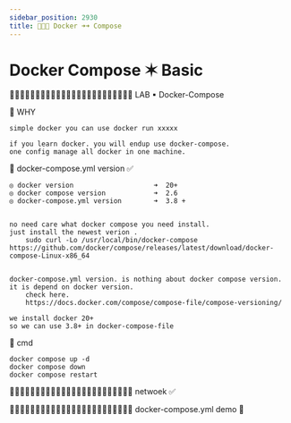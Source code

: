 ```yaml
---
sidebar_position: 2930
title: 🎪🎪🐬 Docker ➜➜ Compose
---
```



# Docker Compose ✶ Basic 


🔵🔵🔵🔵🔵🔵🔵🔵🔵🔵🔵🔵🔵🔵🔵🔵🔵🔵🔵🔵🔵🔵🔵🔵 LAB ▪ Docker-Compose 

🔵 WHY

    simple docker you can use docker run xxxxx  

    if you learn docker. you will endup use docker-compose.
    one config manage all docker in one machine.



🔵 docker-compose.yml version ✅

    ◎ docker version                    ➜  20+ 
    ◎ docker compose version            ➜  2.6 
    ◎ docker-compose.yml version        ➜  3.8 + 


    no need care what docker compose you need install.
    just install the newest verion .
        sudo curl -Lo /usr/local/bin/docker-compose https://github.com/docker/compose/releases/latest/download/docker-compose-Linux-x86_64


    docker-compose.yml version. is nothing about docker compose version.
    it is depend on docker version.
        check here. 
        https://docs.docker.com/compose/compose-file/compose-versioning/

    we install docker 20+ 
    so we can use 3.8+ in docker-compose-file




🔵 cmd 

    docker compose up -d
    docker compose down 
    docker compose restart



🔵🔵🔵🔵🔵🔵🔵🔵🔵🔵🔵🔵🔵🔵🔵🔵🔵🔵🔵🔵🔵🔵🔵🔵   netwoek ✅









🔵🔵🔵🔵🔵🔵🔵🔵🔵🔵🔵🔵🔵🔵🔵🔵🔵🔵🔵🔵🔵🔵🔵🔵   docker-compose.yml      demo 💯
